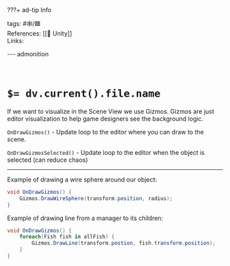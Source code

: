 ???+ ad-tip Info

tags: #🕸️/🟦    
References: [[🔲 Unity]]  
Links: 

--- admonition


<br>

# `$= dv.current().file.name`

If we want to visualize in the Scene View we use Gizmos. Gizmos are just editor visualization to help game designers see the background logic.

`OnDrawGizmos()` - Update loop to the editor where you can draw to the scene.

`OnDrawGizmosSelected()` - Update loop to the editor when the object is selected (can reduce chaos)

---

Example of drawing a wire sphere around our object:

```cs
void OnDrawGizmos() {
	Gizmos.DrawWireSphere(transform.position, radius);
}
```

Example of drawing line from a manager to its children:

```cs
void OnDrawGizmos() {
	foreach(Fish fish in allFish) {
		Gizmos.DrawLine(transform.postion, fish.transform.position);
	}
}
```

